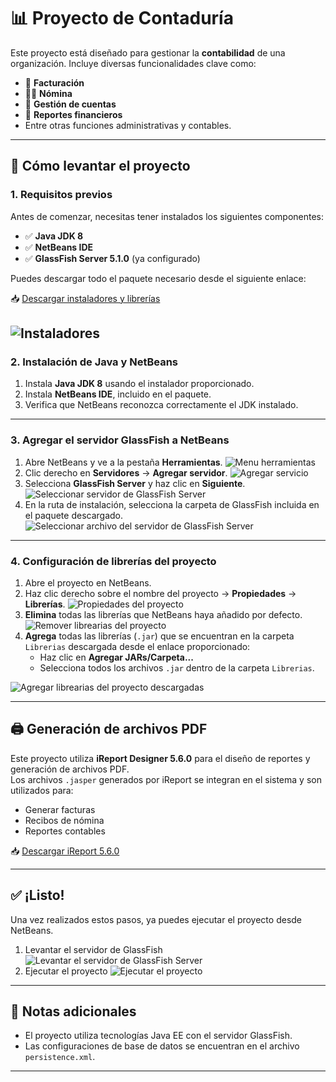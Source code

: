 # 📊 Proyecto de Contaduría

Este proyecto está diseñado para gestionar la **contabilidad** de una organización. Incluye diversas funcionalidades clave como:

- 🧾 **Facturación**
- 👨‍💼 **Nómina**
- 📘 **Gestión de cuentas**
- 📂 **Reportes financieros**
- Entre otras funciones administrativas y contables.

---

## 🚀 Cómo levantar el proyecto

### 1. Requisitos previos

Antes de comenzar, necesitas tener instalados los siguientes componentes:

- ✅ **Java JDK 8**
- ✅ **NetBeans IDE**
- ✅ **GlassFish Server 5.1.0** (ya configurado)

Puedes descargar todo el paquete necesario desde el siguiente enlace:

📥 [Descargar instaladores y librerías](https://drive.google.com/file/d/1WDedZkH4ToI9tgNrBQubzvgTnEp_RYBj/view?usp=drive_link)

## ![Instaladores](imagenes/instaladores.png)

### 2. Instalación de Java y NetBeans

1. Instala **Java JDK 8** usando el instalador proporcionado.
2. Instala **NetBeans IDE**, incluido en el paquete.
3. Verifica que NetBeans reconozca correctamente el JDK instalado.

---

### 3. Agregar el servidor GlassFish a NetBeans

1. Abre NetBeans y ve a la pestaña **Herramientas**.
   ![Menu herramientas](imagenes/servicio.png)
2. Clic derecho en **Servidores** → **Agregar servidor**.
   ![Agregar servicio](imagenes/agregar_servicio.png)
3. Selecciona **GlassFish Server** y haz clic en **Siguiente**.
   ![Seleccionar servidor de GlassFish Server](imagenes/glassfish_server.png)
4. En la ruta de instalación, selecciona la carpeta de GlassFish incluida en el paquete descargado.
   ![Seleccionar archivo del servidor de GlassFish Server](imagenes/location_server.png)

---

### 4. Configuración de librerías del proyecto

1. Abre el proyecto en NetBeans.
2. Haz clic derecho sobre el nombre del proyecto → **Propiedades** → **Librerías**.
   ![Propiedades del proyecto](imagenes/propiedades_proyecto.png)
3. **Elimina** todas las librerías que NetBeans haya añadido por defecto.
   ![Remover librearias del proyecto](imagenes/remover_librerias.png)
4. **Agrega** todas las librerías (`.jar`) que se encuentran en la carpeta `Librerias` descargada desde el enlace proporcionado:
   - Haz clic en **Agregar JARs/Carpeta...**
   - Selecciona todos los archivos `.jar` dentro de la carpeta `Librerias`.

![Agregar librearias del proyecto descargadas](imagenes/agregar_archivos_jar.png)

---

## 🖨️ Generación de archivos PDF

Este proyecto utiliza **iReport Designer 5.6.0** para el diseño de reportes y generación de archivos PDF.  
Los archivos `.jasper` generados por iReport se integran en el sistema y son utilizados para:

- Generar facturas
- Recibos de nómina
- Reportes contables

📥 [Descargar iReport 5.6.0](https://drive.google.com/file/d/1zmsjEoQgFwUvjutma-NPUCsq3Nu15Gwd/view?usp=sharing)

---

## ✅ ¡Listo!

Una vez realizados estos pasos, ya puedes ejecutar el proyecto desde NetBeans.

1. Levantar el servidor de GlassFish
   ![Levantar el servidor de GlassFish Server](imagenes/levantar_servidor.png)
2. Ejecutar el proyecto
   ![Ejecutar el proyecto](imagenes/run_proyecto.png)

---

## 📌 Notas adicionales

- El proyecto utiliza tecnologías Java EE con el servidor GlassFish.
- Las configuraciones de base de datos se encuentran en el archivo `persistence.xml`.

---

